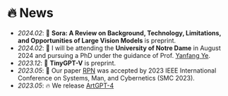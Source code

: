 # 🔥 News
- *2024.02*: 🎉 **Sora: A Review on Background, Technology, Limitations, and Opportunities of Large Vision Models** is preprint.
- *2024.02*: 🎉 I will be attending the **University of Notre Dame** in August 2024 and pursuing a PhD under the guidance of Prof. [Yanfang Ye](http://yes-lab.org/).
- *2023.12*: 🎉 **TinyGPT-V** is preprint. 
- *2023.05*: 🎉 Our paper [RPN](https://arxiv.org/abs/2212.05961) was accepted by 2023 IEEE International Conference on Systems, Man, and Cybernetics (SMC 2023).
- *2023.05*: 🔥 We release [ArtGPT-4](https://huggingface.co/Tyrannosaurus/ArtGPT-4)
